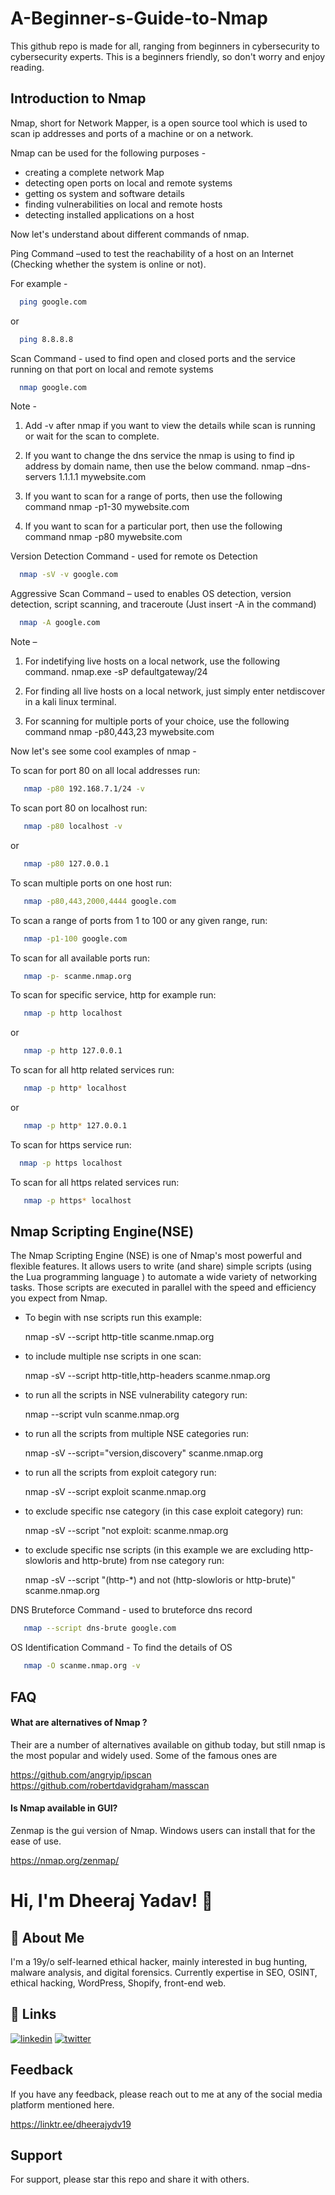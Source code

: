 # A-Beginner-s-Guide-to-Nmap

This github repo is made for all, ranging from beginners in cybersecurity to cybersecurity experts. This is a beginners friendly, so don't worry and enjoy reading.


## Introduction to Nmap

Nmap, short for Network Mapper, is a open source tool which is used to scan ip addresses and 
ports of a machine or on a network.

Nmap can be used for the following purposes -
- creating a complete network Map
- detecting open ports on local and remote systems
- getting os system and software details
- finding vulnerabilities on local and remote hosts
- detecting installed applications on a host

Now let's understand about different commands of nmap.

Ping Command –used to test the reachability of a host on an Internet (Checking whether the system is online or not).

For example -
```bash
  ping google.com
```
or 
```bash
  ping 8.8.8.8
```

Scan Command - used to find open and closed ports and the service running on that port on local and remote systems

```bash
  nmap google.com
```
Note -

1.	Add -v after nmap if you want to view the details while scan is running or wait for the scan to complete.

2.	If you want to change the dns service the nmap is using to find ip address by domain name, then use the below command.
nmap –dns-servers 1.1.1.1 mywebsite.com

3.	If you want to scan for a range of ports, then use the following command
nmap -p1-30 mywebsite.com

4.	If you want to scan for a particular port, then use the following command
nmap -p80 mywebsite.com

Version Detection Command - used for remote os Detection

```bash
  nmap -sV -v google.com
```

Aggressive Scan Command – used to enables OS detection, version detection, script scanning, and traceroute (Just insert -A in the command)

```bash
  nmap -A google.com
```
Note – 
1.	For indetifying live hosts on a local network, use the following command.
nmap.exe -sP defaultgateway/24

2.	For finding all live hosts on a local network, just simply enter netdiscover in a kali linux terminal.

3.	For scanning for multiple ports of your choice, use the following command
nmap -p80,443,23 mywebsite.com

Now let's see some cool examples of nmap -

To scan for port 80 on all local addresses run:
```bash
   nmap -p80 192.168.7.1/24 -v 
```
To scan port 80 on localhost run:
```bash
   nmap -p80 localhost -v
```
or
```bash
   nmap -p80 127.0.0.1
```
To scan multiple ports on one host run:
```bash
   nmap -p80,443,2000,4444 google.com
```
To scan a range of ports from 1 to 100 or any given range, run:
```bash
   nmap -p1-100 google.com
```
To scan for all available ports run:
```bash
   nmap -p- scanme.nmap.org
```
To scan for specific service, http for example run:
```bash
   nmap -p http localhost
```
or
```bash
   nmap -p http 127.0.0.1
```
To scan for all http related services run:
```bash
   nmap -p http* localhost
```
or
```bash
   nmap -p http* 127.0.0.1
```
To scan for https service run:
```bash
  nmap -p https localhost
```
To scan for all https related services run:
```bash
   nmap -p https* localhost
```

## Nmap Scripting Engine(NSE)

The Nmap Scripting Engine (NSE) is one of Nmap's most powerful and flexible features. It allows users to write (and share) simple scripts (using the Lua programming language ) to automate a wide variety of networking tasks. Those scripts are executed in parallel with the speed and efficiency you expect from Nmap.

- To begin with nse scripts run this example:

  nmap -sV --script http-title scanme.nmap.org

- to include multiple nse scripts in one scan:
  
  nmap -sV --script http-title,http-headers scanme.nmap.org

- to run all the scripts in NSE vulnerability category run:
  
  nmap --script vuln scanme.nmap.org

- to run all the scripts from multiple NSE categories run:
  
  nmap -sV --script="version,discovery" scanme.nmap.org

- to run all the scripts from exploit category run:
  
  nmap -sV --script exploit scanme.nmap.org

- to exclude specific nse category (in this case exploit category) run:
  
  nmap -sV --script "not exploit: scanme.nmap.org

- to exclude specific nse scripts (in this example we are excluding
  http-slowloris and http-brute) from nse category run:
  
  nmap -sV --script "(http-*) and not (http-slowloris or http-brute)" scanme.nmap.org

DNS Bruteforce Command - used to bruteforce dns record

```bash
   nmap --script dns-brute google.com
```

OS Identification Command - To find the details of OS
```bash
   nmap -O scanme.nmap.org -v
```

## FAQ

#### What are alternatives of Nmap ?

Their are a number of alternatives available on github today, but still nmap is the most popular and widely used.
Some of the famous ones are 

https://github.com/angryip/ipscan
https://github.com/robertdavidgraham/masscan

#### Is Nmap available in GUI?

Zenmap is the gui version of Nmap. Windows users can install that for the ease of use.

https://nmap.org/zenmap/


# Hi, I'm Dheeraj Yadav! 👋


## 🚀 About Me
I'm a 19y/o self-learned ethical hacker, mainly interested in bug hunting, malware analysis, and digital forensics. Currently expertise in SEO, OSINT, ethical hacking, WordPress, Shopify, front-end web.

## 🔗 Links
[![linkedin](https://img.shields.io/badge/linkedin-0A66C2?style=for-the-badge&logo=linkedin&logoColor=white)](https://www.linkedin.com/in/dheerajydv19)
[![twitter](https://img.shields.io/badge/twitter-1DA1F2?style=for-the-badge&logo=twitter&logoColor=white)](https://twitter.com/dheerajydv19)


## Feedback

If you have any feedback, please reach out to me at any of the social media platform mentioned here.

 https://linktr.ee/dheerajydv19


## Support

For support, please star this repo and share it with others.

